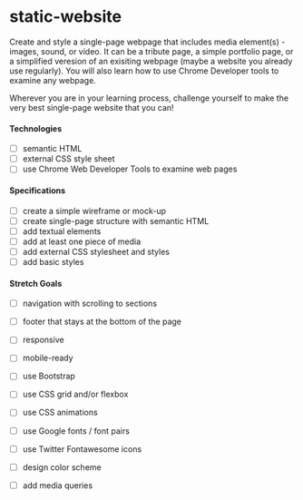 # static-website
Create and style a single-page webpage that includes media element(s) - images, sound, or video. It can be a tribute page, a simple portfolio page, or a simplified veresion of an exisiting webpage (maybe a website you already use regularly). You will also learn how to use Chrome Developer tools to examine any webpage.

Wherever you are in your learning process, challenge yourself to make the very best single-page website that you can!

#### Technologies
- [ ] semantic HTML 
- [ ] external CSS style sheet 
- [ ] use Chrome Web Developer Tools to examine web pages 

#### Specifications
- [ ] create a simple wireframe or mock-up 
- [ ] create single-page structure with semantic HTML 
- [ ] add textual elements 
- [ ] add at least one piece of media  
- [ ] add external CSS stylesheet and styles  
- [ ] add basic styles   

#### Stretch Goals
- [ ] navigation with scrolling to sections  
- [ ] footer that stays at the bottom of the page  
- [ ] responsive  
- [ ] mobile-ready  
- [ ] use Bootstrap 
- [ ] use CSS grid and/or flexbox
- [ ] use CSS animations
- [ ] use Google fonts / font pairs   
- [ ] use Twitter Fontawesome icons  
- [ ] design color scheme  
- [ ] add media queries  

